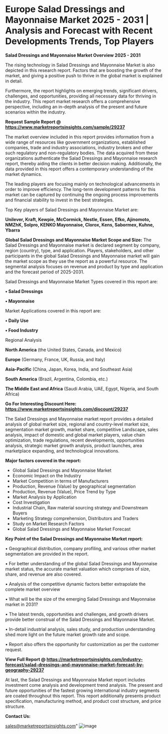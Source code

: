 # Europe Salad Dressings and Mayonnaise Market 2025 - 2031 | Analysis and Forecast with Recent Developments Trends, Top Players

<Strong> Salad Dressings and Mayonnaise Market Overview 2025 - 2031</strong>

The rising technology in Salad Dressings and Mayonnaise Market is also depicted in this research report. Factors that are boosting the growth of the market, and giving a positive push to thrive in the global market is explained in detail.

Furthermore, the report highlights on emerging trends, significant drivers, challenges, and opportunities, providing all necessary data for thriving in the industry. This report market research offers a comprehensive perspective, including an in-depth analysis of the present and future scenarios within the industry.

<strong>Request Sample Report @ <a href=https://www.marketreportsinsights.com/sample/29237>https://www.marketreportsinsights.com/sample/29237</a></strong>

The market overview included in this report provides information from a wide range of resources like government organizations, established companies, trade and industry associations, industry brokers and other such regulatory and non-regulatory bodies. The data acquired from these organizations authenticate the Salad Dressings and Mayonnaise research report, thereby aiding the clients in better decision making. Additionally, the data provided in this report offers a contemporary understanding of the market dynamics.

The leading players are focusing mainly on technological advancements in order to improve efficiency. The long-term development patterns for this market can be captured by continuing the ongoing process improvements and financial stability to invest in the best strategies.

Top Key players of Salad Dressings and Mayonnaise Market are:

<strong>Unilever, Kraft, Kewpie, McCormick, Nestle, Essen, Efko, Ajinomoto, NMZhK, Solpro, KENKO Mayonnaise, Clorox, Kens, Sabormex, Kuhne, Ybarra</strong>

<strong><b>Global Salad Dressings and Mayonnaise Market Scope and Size:</b></strong>
The Salad Dressings and Mayonnaise market is declared segment by company, region (country), type, and application. Players, stakeholders, and other participants in the global Salad Dressings and Mayonnaise market will gain the market scope as they use the report as a powerful resource. The segmental analysis focuses on revenue and product by type and application and the forecast period of 2025-2031.

Salad Dressings and Mayonnaise Market Types covered in this report are:

<strong>• Salad Dressings

• Mayonnaise</strong>

Market Applications covered in this report are:

<strong>• Daily Use

• Food Industry</strong> 

Regional Analysis

<strong>North America</strong> (the United States, Canada, and Mexico)

<strong>Europe</strong> (Germany, France, UK, Russia, and Italy)

<strong>Asia-Pacific</strong> (China, Japan, Korea, India, and Southeast Asia)

<strong>South America</strong> (Brazil, Argentina, Colombia, etc.)

<strong>The Middle East and Africa</strong> (Saudi Arabia, UAE, Egypt, Nigeria, and South Africa)

<strong>Go For Interesting Discount Here: <a href=https://www.marketreportsinsights.com/discount/29237>https://www.marketreportsinsights.com/discount/29237</a></strong>

The Salad Dressings and Mayonnaise market report provides a detailed analysis of global market size, regional and country-level market size, segmentation market growth, market share, competitive Landscape, sales analysis, impact of domestic and global market players, value chain optimization, trade regulations, recent developments, opportunities analysis, strategic market growth analysis, product launches, area marketplace expanding, and technological innovations.

<strong><b>Major factors covered in the report:</b></strong>
<ul>
  <li>Global Salad Dressings and Mayonnaise Market </li>
  <li>Economic Impact on the Industry</li>
  <li>Market Competition in terms of Manufacturers</li>
  <li>Production, Revenue (Value) by geographical segmentation</li>
  <li>Production, Revenue (Value), Price Trend by Type</li>
  <li>Market Analysis by Application</li>
  <li>Cost Investigation</li>
  <li>Industrial Chain, Raw material sourcing strategy and Downstream Buyers</li>
  <li>Marketing Strategy comprehension, Distributors and Traders</li>
  <li>Study on Market Research Factors</li>
  <li>Global Salad Dressings and Mayonnaise Market Forecast</li>
</ul>

<strong><b>Key Point of the Salad Dressings and Mayonnaise Market report:</b></strong>

• Geographical distribution, company profiling, and various other market segmentation are provided in the report.

• For better understanding of the global Salad Dressings and Mayonnaise market status, the accurate market valuation which comprises of size, share, and revenue are also covered.

• Analysis of the competitive dynamic factors better extrapolate the complete market overview

• What will be the size of the emerging Salad Dressings and Mayonnaise market in 2031?

• The latest trends, opportunities and challenges, and growth drivers provide better construal of the Salad Dressings and Mayonnaise Market.

• In-detail industrial analysis, sales study, and production understanding shed more light on the future market growth rate and scope.

• Report also offers the opportunity for customization as per the customer request.

<strong><b>View Full Report @ <a href=https://marketreportsinsights.com/industry-forecast/salad-dressings-and-mayonnaise-market-forecast-by-geography-29237>https://marketreportsinsights.com/industry-forecast/salad-dressings-and-mayonnaise-market-forecast-by-geography-29237</a></b></strong>


At last, the Salad Dressings and Mayonnaise Market report includes investment come analysis and development trend analysis. The present and future opportunities of the fastest growing international industry segments are coated throughout this report. This report additionally presents product specification, manufacturing method, and product cost structure, and price structure.

<strong>Contact Us:</strong>

sales@marketreportsinsights.com"
![image](https://github.com/user-attachments/assets/17bee90f-9888-4e01-8718-36696f0a29cd)
